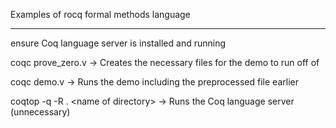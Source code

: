 Examples of rocq formal methods language

---

ensure Coq language server is installed and running

coqc prove_zero.v -> Creates the necessary files for the demo to run off of

coqc demo.v -> Runs the demo including the preprocessed file earlier

coqtop -q -R . \<name of directory\> -> Runs the Coq language server (unnecessary)
